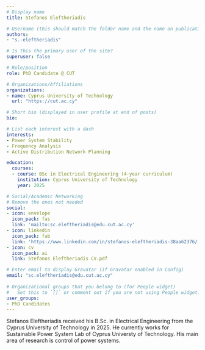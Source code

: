 ```yaml
---
# Display name
title: Stefanos Eleftheriadis

# Username (this should match the folder name and the name on publications)
authors:
- "s.-eleftheriadis"

# Is this the primary user of the site?
superuser: false

# Role/position
role: PhD Candidate @ CUT

# Organizations/Affiliations
organizations:
- name: Cyprus University of Technology
  url: "https://cut.ac.cy"

# Short bio (displayed in user profile at end of posts)
bio: 

# List each interest with a dash
interests:
- Power System Stability
- Frequency Analysis
- Active Distribution Network Planning

education:
  courses:
  - course: BSc in Electrical Engineering (4-year curriculum)
    institution: Cyprus University of Technology
    year: 2025

# Social/Academic Networking
# Remove the ones not needed
social:
- icon: envelope
  icon_pack: fas
  link: 'mailto:sc.eleftheriadis@edu.cut.ac.cy' 
- icon: linkedin 
  icon_pack: fab 
  link: 'https://www.linkedin.com/in/stefanos-eleftheriadis-38aa62376/'
- icon: cv
  icon_pack: ai
  link: Stefanos Eleftheriadis CV.pdf

# Enter email to display Gravatar (if Gravatar enabled in Config)
email: "sc.eleftheriadis@edu.cut.ac.cy"
  
# Organizational groups that you belong to (for People widget)
#   Set this to `[]` or comment out if you are not using People widget.
user_groups:
- PhD Candidates
---
```


Stefanos Eleftheriadis received his B.Sc. in Electrical  Engineering from the Cyprus University of Technology in 2025. He currently works for Sustainable Power System Lab of Cyprus Universty of Technology. His main area of research is control of power systems.
